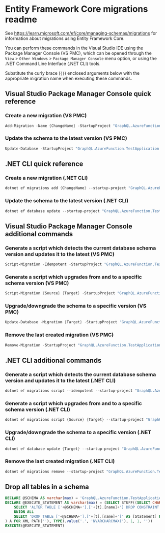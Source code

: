 # Entity Framework Core migrations readme

See <https://learn.microsoft.com/ef/core/managing-schemas/migrations> for information about migrations
using Entity Framework Core.

You can perform these commands in the Visual Studio IDE using the Package Manager Console (VS PMC), which can
be opened through the `View` > `Other Windows` > `Package Manager Console` menu option, or using the .NET
Command Line Interface (.NET CLI) tools.

Substitute the curly brace (`{}`) enclosed arguments below with the appropriate migration name when
executing these commands.

## Visual Studio Package Manager Console quick reference

### Create a new migration (VS PMC)

```powershell
Add-Migration -Name {ChangeName} -StartupProject "GraphQL.AzureFunction.TestApplication.Api" -Project "GraphQL.AzureFunction.TestApplication.Infrastructure"
```

### Update the schema to the latest version (VS PMC)

```powershell
Update-Database -StartupProject "GraphQL.AzureFunction.TestApplication.Api" -Project "GraphQL.AzureFunction.TestApplication.Infrastructure"
```

## .NET CLI quick reference

### Create a new migration (.NET CLI)

```powershell
dotnet ef migrations add {ChangeName} --startup-project "GraphQL.AzureFunction.TestApplication.Api" --project "GraphQL.AzureFunction.TestApplication.Infrastructure"
```

### Update the schema to the latest version (.NET CLI)

```powershell
dotnet ef database update --startup-project "GraphQL.AzureFunction.TestApplication.Api" --project "GraphQL.AzureFunction.TestApplication.Infrastructure"
```

## Visual Studio Package Manager Console additional commands

### Generate a script which detects the current database schema version and updates it to the latest (VS PMC)

```powershell
Script-Migration -Idempotent -StartupProject "GraphQL.AzureFunction.TestApplication.Api" -Project "GraphQL.AzureFunction.TestApplication.Infrastructure"
```

### Generate a script which upgrades from and to a specific schema version (VS PMC)

```powershell
Script-Migration {Source} {Target} -StartupProject "GraphQL.AzureFunction.TestApplication.Api" -Project "GraphQL.AzureFunction.TestApplication.Infrastructure"
```

### Upgrade/downgrade the schema to a specific version (VS PMC)

```powershell
Update-Database -Migration {Target} -StartupProject "GraphQL.AzureFunction.TestApplication.Api" -Project "GraphQL.AzureFunction.TestApplication.Infrastructure"
```

### Remove the last created migration (VS PMC)

```powershell
Remove-Migration -StartupProject "GraphQL.AzureFunction.TestApplication.Api" -Project "GraphQL.AzureFunction.TestApplication.Infrastructure"
```

## .NET CLI additional commands

### Generate a script which detects the current database schema version and updates it to the latest (.NET CLI)

```powershell
dotnet ef migrations script --idempotent --startup-project "GraphQL.AzureFunction.TestApplication.Api" --project "GraphQL.AzureFunction.TestApplication.Infrastructure"
```

### Generate a script which upgrades from and to a specific schema version (.NET CLI)

```powershell
dotnet ef migrations script {Source} {Target} --startup-project "GraphQL.AzureFunction.TestApplication.Api" --project "GraphQL.AzureFunction.TestApplication.Infrastructure"
```

### Upgrade/downgrade the schema to a specific version (.NET CLI)

```powershell
dotnet ef database update {Target} --startup-project "GraphQL.AzureFunction.TestApplication.Api" --project "GraphQL.AzureFunction.TestApplication.Infrastructure"
```

### Remove the last created migration (.NET CLI)

```powershell
dotnet ef migrations remove --startup-project "GraphQL.AzureFunction.TestApplication.Api" --project "GraphQL.AzureFunction.TestApplication.Infrastructure"
```

## Drop all tables in a schema

```sql
DECLARE @SCHEMA AS varchar(max) = 'GraphQL.AzureFunction.TestApplication'
DECLARE @EXECUTE_STATEMENT AS varchar(max) = (SELECT STUFF((SELECT CHAR(13) + CHAR(10) + [Statement] FROM (
    SELECT 'ALTER TABLE ['+@SCHEMA+'].['+[t].[name]+'] DROP CONSTRAINT ['+[fk].[name]+']' AS [Statement] FROM [sys].[foreign_keys] AS [fk] INNER JOIN [sys].[tables] AS [t] ON [t].[object_id] = [fk].[parent_object_id] INNER JOIN [sys].[schemas] AS [s] ON [s].[schema_id] = [t].[schema_id] WHERE [s].[name] = @SCHEMA
    UNION ALL
    SELECT 'DROP TABLE ['+@SCHEMA+'].['+[t].[name]+']' AS [Statement] FROM [sys].[tables] AS [t] INNER JOIN [sys].[schemas] AS [s] ON [s].[schema_id] = [t].[schema_id] WHERE [s].[name] = @SCHEMA
) A FOR XML PATH(''), TYPE).value('.', 'NVARCHAR(MAX)'), 1, 1, ''))
EXECUTE(@EXECUTE_STATEMENT)
```
